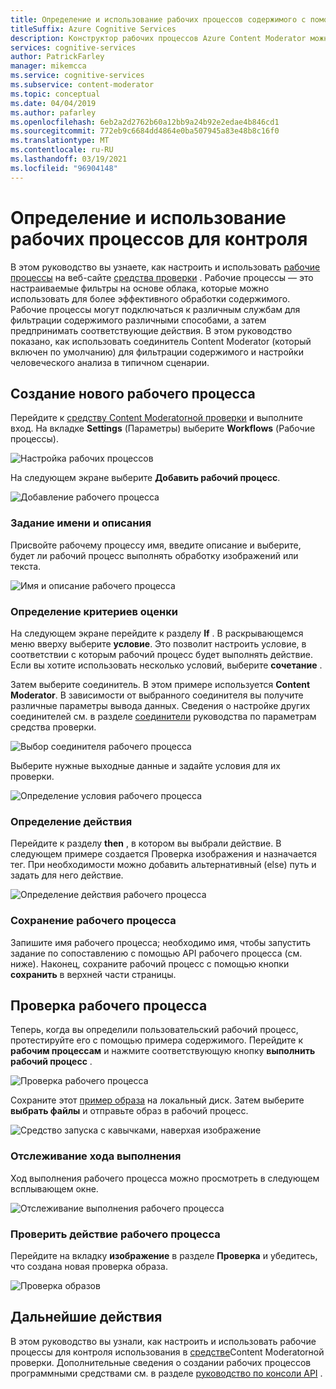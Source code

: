 ```yaml
---
title: Определение и использование рабочих процессов содержимого с помощью средства проверки — Content Moderator
titleSuffix: Azure Cognitive Services
description: Конструктор рабочих процессов Azure Content Moderator можно использовать для определения настраиваемых рабочих процессов и порогов на основе политик содержимого.
services: cognitive-services
author: PatrickFarley
manager: mikemcca
ms.service: cognitive-services
ms.subservice: content-moderator
ms.topic: conceptual
ms.date: 04/04/2019
ms.author: pafarley
ms.openlocfilehash: 6eb2a2d2762b60a12bb9a24b92e2edae4b846cd1
ms.sourcegitcommit: 772eb9c6684dd4864e0ba507945a83e48b8c16f0
ms.translationtype: MT
ms.contentlocale: ru-RU
ms.lasthandoff: 03/19/2021
ms.locfileid: "96904148"
---
```

# <a name="define-and-use-moderation-workflows"></a>Определение и использование рабочих процессов для контроля

В этом руководство вы узнаете, как настроить и использовать [рабочие процессы](../review-api.md#workflows) на веб-сайте [средства проверки](https://contentmoderator.cognitive.microsoft.com) . Рабочие процессы — это настраиваемые фильтры на основе облака, которые можно использовать для более эффективного обработки содержимого. Рабочие процессы могут подключаться к различным службам для фильтрации содержимого различными способами, а затем предпринимать соответствующие действия. В этом руководство показано, как использовать соединитель Content Moderator (который включен по умолчанию) для фильтрации содержимого и настройки человеческого анализа в типичном сценарии.

## <a name="create-a-new-workflow"></a>Создание нового рабочего процесса

Перейдите к [средству Content Moderatorной проверки](https://contentmoderator.cognitive.microsoft.com/) и выполните вход. На вкладке **Settings** (Параметры) выберите **Workflows** (Рабочие процессы).

![Настройка рабочих процессов](images/2-workflows-0.png)

На следующем экране выберите **Добавить рабочий процесс**.

![Добавление рабочего процесса](images/2-workflows-1.png)

### <a name="assign-a-name-and-description"></a>Задание имени и описания

Присвойте рабочему процессу имя, введите описание и выберите, будет ли рабочий процесс выполнять обработку изображений или текста.

![Имя и описание рабочего процесса](images/image-workflow-create.PNG)

### <a name="define-evaluation-criteria"></a>Определение критериев оценки

На следующем экране перейдите к разделу **If** . В раскрывающемся меню вверху выберите **условие**. Это позволит настроить условие, в соответствии с которым рабочий процесс будет выполнять действие. Если вы хотите использовать несколько условий, выберите **сочетание** . 

Затем выберите соединитель. В этом примере используется **Content Moderator**. В зависимости от выбранного соединителя вы получите различные параметры вывода данных. Сведения о настройке других соединителей см. в разделе [соединители](./configure.md#connectors) руководства по параметрам средства проверки.

![Выбор соединителя рабочего процесса](images/image-workflow-connect-to.PNG)

Выберите нужные выходные данные и задайте условия для их проверки.

![Определение условия рабочего процесса](images/image-workflow-condition.PNG)

### <a name="define-the-action"></a>Определение действия

Перейдите к разделу **then** , в котором вы выбрали действие. В следующем примере создается Проверка изображения и назначается тег. При необходимости можно добавить альтернативный (else) путь и задать для него действие.

![Определение действия рабочего процесса](images/image-workflow-action.PNG)

### <a name="save-the-workflow"></a>Сохранение рабочего процесса

Запишите имя рабочего процесса; необходимо имя, чтобы запустить задание по сопоставлению с помощью API рабочего процесса (см. ниже). Наконец, сохраните рабочий процесс с помощью кнопки **сохранить** в верхней части страницы.

## <a name="test-the-workflow"></a>Проверка рабочего процесса

Теперь, когда вы определили пользовательский рабочий процесс, протестируйте его с помощью примера содержимого. Перейдите к **рабочим процессам** и нажмите соответствующую кнопку **выполнить рабочий процесс** .

![Проверка рабочего процесса](images/image-workflow-execute.PNG)

Сохраните этот [пример образа](https://moderatorsampleimages.blob.core.windows.net/samples/sample2.jpg) на локальный диск. Затем выберите **выбрать файлы** и отправьте образ в рабочий процесс.

![Средство запуска с кавычками, наверхая изображение](images/sample-text.jpg)

### <a name="track-progress"></a>Отслеживание хода выполнения

Ход выполнения рабочего процесса можно просмотреть в следующем всплывающем окне.

![Отслеживание выполнения рабочего процесса](images/image-workflow-job.PNG)

### <a name="verify-workflow-action"></a>Проверить действие рабочего процесса

Перейдите на вкладку **изображение** в разделе **Проверка** и убедитесь, что создана новая проверка образа.

![Проверка образов](images/image-workflow-review.PNG)

## <a name="next-steps"></a>Дальнейшие действия

В этом руководство вы узнали, как настроить и использовать рабочие процессы для контроля использования в [средстве](https://contentmoderator.cognitive.microsoft.com)Content Moderatorной проверки. Дополнительные сведения о создании рабочих процессов программными средствами см. в разделе [руководство по консоли API](../try-review-api-workflow.md) .
